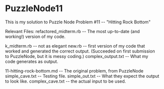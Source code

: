 PuzzleNode11
============

This is my solution to Puzzle Node Problem #11 -- "Hitting Rock Bottom"

Relevant Files:
refactored_midterm.rb -- The most up-to-date (and working!) version of my code.

k_midterm.rb -- not as elegant
new.rb -- first version of my code that worked and generated the correct output. (Succeeded on first submission to PuzzleNode, but it is messy coding.)
complex_output.txt -- What my code generates as output.

11-hitting-rock-bottom.md -- The original problem, from PuzzleNode
simple_cave.txt -- Testing file.
simple_out.txt -- What they expect the output to look like.
complex_cave.txt -- the actual input to be used.
